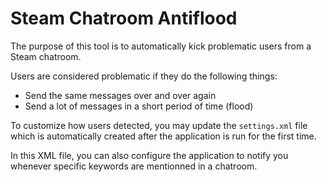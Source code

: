 Steam Chatroom Antiflood
====================

The purpose of this tool is to automatically kick problematic users from a Steam chatroom.

Users are considered problematic if they do the following things:

- Send the same messages over and over again
- Send a lot of messages in a short period of time (flood)

To customize how users detected, you may update the `settings.xml` file which is automatically created after the application is run for the first time.

In this XML file, you can also configure the application to notify you whenever specific keywords are mentionned in a chatroom.